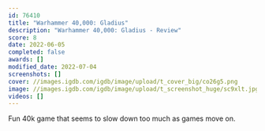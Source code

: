 ```yaml
---
id: 76410
title: "Warhammer 40,000: Gladius"
description: "Warhammer 40,000: Gladius - Review"
score: 8
date: 2022-06-05
completed: false
awards: []
modified_date: 2022-07-04
screenshots: []
cover: //images.igdb.com/igdb/image/upload/t_cover_big/co26g5.png
image: //images.igdb.com/igdb/image/upload/t_screenshot_huge/sc9xlt.jpg
videos: []
---
```

Fun 40k game that seems to slow down too much as games move on.